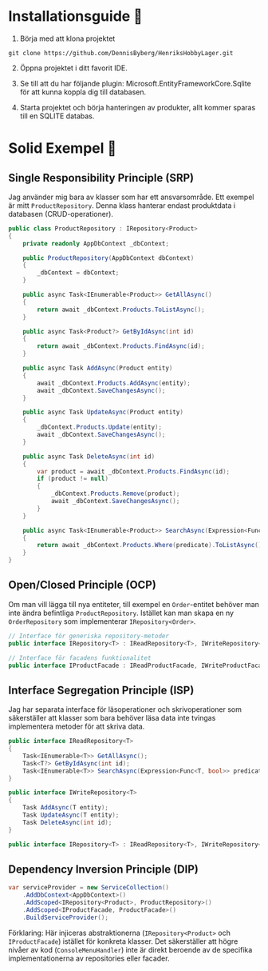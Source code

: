 ﻿# Installationsguide 🔌
1. Börja med att klona projektet
```
git clone https://github.com/DennisByberg/HenriksHobbyLager.git
```

2. Öppna projektet i ditt favorit IDE.

3. Se till att du har följande plugin: Microsoft.EntityFrameworkCore.Sqlite för att kunna koppla dig till databasen.

4. Starta projektet och börja hanteringen av produkter, allt kommer sparas till en SQLITE databas.

# Solid Exempel 🧩
## Single Responsibility Principle (SRP)
Jag använder mig bara av klasser som har ett ansvarsområde. Ett exempel är mitt `ProductRepository`.
Denna klass hanterar endast produktdata i databasen (CRUD-operationer).

```csharp
public class ProductRepository : IRepository<Product>
{
    private readonly AppDbContext _dbContext;

    public ProductRepository(AppDbContext dbContext)
    {
        _dbContext = dbContext;
    }

    public async Task<IEnumerable<Product>> GetAllAsync()
    {
        return await _dbContext.Products.ToListAsync();
    }

    public async Task<Product?> GetByIdAsync(int id)
    {
        return await _dbContext.Products.FindAsync(id);
    }

    public async Task AddAsync(Product entity)
    {
        await _dbContext.Products.AddAsync(entity);
        await _dbContext.SaveChangesAsync();
    }

    public async Task UpdateAsync(Product entity)
    {
        _dbContext.Products.Update(entity);
        await _dbContext.SaveChangesAsync();
    }

    public async Task DeleteAsync(int id)
    {
        var product = await _dbContext.Products.FindAsync(id);
        if (product != null)
        {
            _dbContext.Products.Remove(product);
            await _dbContext.SaveChangesAsync();
        }
    }

    public async Task<IEnumerable<Product>> SearchAsync(Expression<Func<Product, bool>> predicate)
    {
        return await _dbContext.Products.Where(predicate).ToListAsync();
    }
}
```

## Open/Closed Principle (OCP)
Om man vill lägga till nya entiteter, till exempel en `Order`-entitet behöver man inte ändra befintliga `ProductRepository`.
Istället kan man skapa en ny `OrderRepository` som implementerar `IRepository<Order>`.

```csharp
// Interface för generiska repository-metoder
public interface IRepository<T> : IReadRepository<T>, IWriteRepository<T> { }

// Interface för facadens funktionalitet
public interface IProductFacade : IReadProductFacade, IWriteProductFacade { }
```

## Interface Segregation Principle (ISP)
Jag har separata interface för läsoperationer och skrivoperationer som säkerställer att klasser
som bara behöver läsa data inte tvingas implementera metoder för att skriva data.

```csharp
public interface IReadRepository<T>
{
    Task<IEnumerable<T>> GetAllAsync();
    Task<T?> GetByIdAsync(int id);
    Task<IEnumerable<T>> SearchAsync(Expression<Func<T, bool>> predicate);
}

public interface IWriteRepository<T>
{
    Task AddAsync(T entity);
    Task UpdateAsync(T entity);
    Task DeleteAsync(int id);
}

public interface IRepository<T> : IReadRepository<T>, IWriteRepository<T> { }
```

## Dependency Inversion Principle (DIP)

```csharp
var serviceProvider = new ServiceCollection()
    .AddDbContext<AppDbContext>()                           
    .AddScoped<IRepository<Product>, ProductRepository>()   
    .AddScoped<IProductFacade, ProductFacade>()             
    .BuildServiceProvider();

```

Förklaring: Här injiceras abstraktionerna (`IRepository<Product>` och `IProductFacade`) istället för konkreta klasser.
Det säkerställer att högre nivåer av kod (`ConsoleMenuHandler`) inte är direkt beroende av de specifika implementationerna av repositories eller facader.